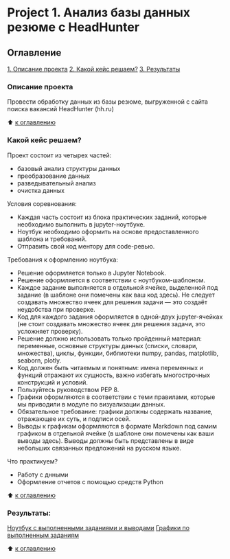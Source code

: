 # Project 1. Анализ базы данных резюме с HeadHunter

## Оглавление
[1. Описание проекта](README.md#описание-проекта)
[2. Какой кейс решаем?](README.md#какой-кейс-решаем)
[3. Результаты](README.md#результаты)

### Описание проекта
Провести обработку данных из базы резюме, выгруженной с сайта поиска вакансий HeadHunter (hh.ru)

:arrow_up: [к оглавлению](README.md#оглавление)

### Какой кейс решаем?

Проект состоит из четырех частей:
- базовый анализ структуры данных
- преобразование данных
- разведывательный анализ
- очистка данных

Условия соревнования:
- Каждая часть состоит из блока практических заданий, которые необходимо выполнить в jupyter-ноутбуке.
- Ноутбук необходимо оформить на основе предоставленного шаблона и требований.
- Отправить свой код ментору для code-ревью.

Требования к оформлению ноутбука:
- Решение оформляется только в Jupyter Notebook.
- Решение оформляется в соответствии с ноутбуком-шаблоном.
- Каждое задание выполняется в отдельной ячейке, выделенной под задание (в шаблоне они помечены как ваш код здесь). Не следует создавать множество ячеек для решения задачи — это создаёт неудобства при проверке.
- Код для каждого задания оформляется в одной-двух jupyter-ячейках (не стоит создавать множество ячеек для решения задачи, это усложняет проверку).
- Решение должно использовать только пройденный материал: переменные, основные структуры данных (списки, словари, множества), циклы, функции, библиотеки numpy, pandas, matplotlib, seaborn, plotly. 
- Код должен быть читаемым и понятным: имена переменных и функций отражают их сущность, важно избегать многострочных конструкций и условий.
- Пользуйтесь руководством PEP 8.
- Графики оформляются в соответствии с теми правилами, которые мы приводили в модуле по визуализации данных.
- Обязательное требование: графики должны содержать название, отражающее их суть, и подписи осей.
- Выводы к графикам оформляются в формате Markdown под самим графиком в отдельной ячейке (в шаблоне они помечены как ваши выводы здесь). Выводы должны быть представлены в виде небольших связанных предложений на русском языке.

Что практикуем?
- Работу с днными
- Оформление отчетов с помощью средств Python

:arrow_up: [к оглавлению](README.md#оглавление)


### Результаты:
[Ноутбук с выполненными заданиями и выводами](https://github.com/E-Knyazeva/sf_data_science/blob/master/project_1/project_1new.ipynb)
[Графики по выполненным заданиям](https://github.com/E-Knyazeva/IDE/tree/1bf2c8879d91fa9b40ab1ff54dd7db57db299d57/project_1/plotly)

:arrow_up: [к оглавлению](README.md#оглавление)